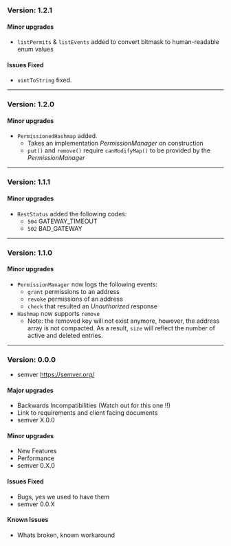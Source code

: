 ### Version: 1.2.1

#### Minor upgrades
* `listPermits` & `listEvents` added to convert bitmask to human-readable enum values
  
#### Issues Fixed
* `uintToString` fixed.
  
------------

### Version: 1.2.0

#### Minor upgrades
* `PermissionedHashmap` added. 
  * Takes an implementation _PermissionManager_ on construction
  * `put()` and `remove()` require `canModifyMap()` to be provided by the _PermissionManager_
  
------------
### Version: 1.1.1

#### Minor upgrades
* `RestStatus` added the following codes: 
   * `504` GATEWAY_TIMEOUT
   * `502` BAD_GATEWAY

------------

### Version: 1.1.0

#### Minor upgrades
* `PermissionManager` now logs the following events: 
   * `grant` permissions to an address
   * `revoke` permissions of an address
   * `check` that resulted an _Unauthorized_ response
* `Hashmap` now supports `remove`
   * Note: the removed key will not exist anymore, however, the address array is not compacted. As a result, `size` will reflect the number of active and deleted entries.

------------

### Version: 0.0.0
* semver https://semver.org/

#### Major upgrades
* Backwards Incompatibilities (Watch out for this one !!)
* Link to requirements and client facing documents
* semver X.0.0

#### Minor upgrades
* New Features
* Performance
* semver 0.X.0

#### Issues Fixed
* Bugs, yes we used to have them
* semver 0.0.X

#### Known Issues
* Whats broken, known workaround

